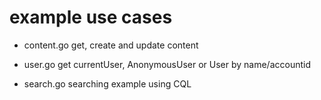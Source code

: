 # example use cases

- content.go
get, create and update content

- user.go
get currentUser, AnonymousUser or User by name/accountid

- search.go
searching example using CQL
